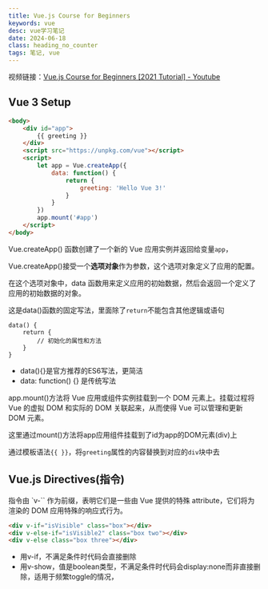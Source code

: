 ```yaml
---
title: Vue.js Course for Beginners
keywords: vue
desc: vue学习笔记
date: 2024-06-18
class: heading_no_counter
tags: 笔记, vue
---
```


视频链接：[Vue.js Course for Beginners [2021 Tutorial] - Youtube](https://www.youtube.com/watch?v=FXpIoQ_rT_c)

## Vue 3 Setup

```html
<body>
	<div id="app">
		{{ greeting }}
	</div>
	<script src="https://unpkg.com/vue"></script>
	<script>
		let app = Vue.createApp({
			data: function() {
				return {
					greeting: 'Hello Vue 3!'
				}
			}
		})
		app.mount('#app')
	</script>
</body>
```

Vue.createApp() 函数创建了一个新的 Vue 应用实例并返回给变量`app`，

Vue.createApp()接受一个**选项对象**作为参数，这个选项对象定义了应用的配置。

在这个选项对象中，data 函数用来定义应用的初始数据，然后会返回一个定义了应用的初始数据的对象。

这是data()函数的固定写法，里面除了`return`不能包含其他逻辑或语句
```
data() {
	return {
		// 初始化的属性和方法
	}
}
```

- data(){}是官方推荐的ES6写法，更简洁
- data: function() {} 是传统写法

app.mount()方法将 Vue 应用或组件实例挂载到一个 DOM 元素上。挂载过程将 Vue 的虚拟 DOM 和实际的 DOM 关联起来，从而使得 Vue 可以管理和更新 DOM 元素。

这里通过mount()方法将app应用组件挂载到了id为app的DOM元素(div)上

通过模板语法`{{ }}`，将`greeting`属性的内容替换到对应的`div`块中去

## Vue.js Directives(指令)

指令由 `v-`` 作为前缀，表明它们是一些由 Vue 提供的特殊 attribute，它们将为渲染的 DOM 应用特殊的响应式行为。

```html
<div v-if="isVisible" class="box"></div>
<div v-else-if="isVisible2" class="box two"></div>
<div v-else class="box three"></div>
```

- 用v-if，不满足条件时代码会直接删除
- 用v-show，值是boolean类型，不满足条件时代码会display:none而非直接删除，适用于频繁toggle的情况，
